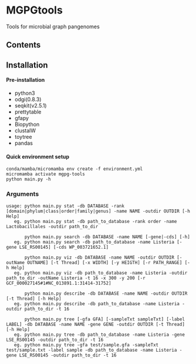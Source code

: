 # MGPGtools
Tools for microbial graph pangenomes

## Contents

## Installation
#### Pre-installation
+ python3
+ odgi(0.8.3)
+ seqkit(v2.5.1)
+ prettytable
+ gfapy
+ Biopython
+ clustalW
+ toytree
+ pandas

#### Quick environment setup
```
conda/mamba/micromamba env create -f environment.yml
micromamba activate mgpg-tools
python main.py -h
```

### Arguments
    usage: python main.py stat -db DATABASE -rank [domain|phylum|class|order|family|genus] -name NAME -outdir OUTDIR [-h Help]
       eg. python main.py stat -db path_to_database -rank order -name Lactobacillales -outdir path_to_dir

           python main.py search -db DATABASE -name NAME [-gene|-cds] [-h]
       eg. python main.py search -db path_to_database -name Listeria [-gene LSE_RS00145] [-cds WP_003721652.1]

           python main.py viz -db DATABASE -name NAME -outdir OUTDIR [-outName OUTNAME] [-t Thread] [-x WIDTH] [-y HEIGTH] [-r PATH_RANGE] [-h Help]
       eg. python main.py viz -db path_to_database -name Listeria -outdir path_to_dir -outName Listeria -t 16 -x 300 -y 200 [-r GCF_000027145#1#NC_013891.1:31414-31752]

           python main.py describe -db DATABASE -name NAME -outdir OUTDIR [-t Thread] [-h Help]
       eg. python main.py describe -db path_to_database -name Listeria -outdir path_to_dir -t 16

           python main.py tree [-gfa GFA] [-sampleTxt sampleTxt] [-label LABEL] -db DATABASE -name NAME -gene GENE -outdir OUTDIR [-t Thread] [-h Help]
       eg. python main.py tree -db path_to_database -name Listeria -gene LSE_RS00145 -outdir path_to_dir -t 16
       eg. python main.py tree -gfa test/sample.gfa -sampleTxt test/sample.txt -label sample -db path_to_database -name Listeria -gene LSE_RS00145 -outdir path_to_dir -t 16
